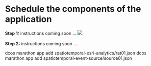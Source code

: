 # Schedule the components of the application

<b>Step 1:</b> instructions coming soon ...
<img src="../images/08-app-setup/app-01.png"/>
<br><br><b>Step 2:</b> instructions coming soon ...

dcos marathon app add spatiotemporal-esri-analytics/rat01.json
dcos marathon app add spatiotemporal-event-source/source01.json

